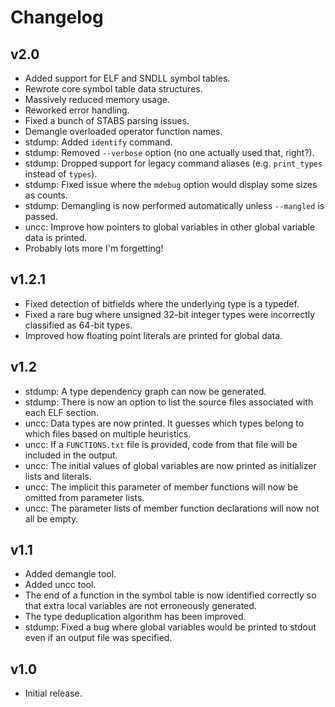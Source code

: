 # Changelog

## v2.0

- Added support for ELF and SNDLL symbol tables.
- Rewrote core symbol table data structures.
- Massively reduced memory usage.
- Reworked error handling.
- Fixed a bunch of STABS parsing issues.
- Demangle overloaded operator function names.
- stdump: Added `identify` command.
- stdump: Removed `--verbose` option (no one actually used that, right?).
- stdump: Dropped support for legacy command aliases (e.g. `print_types` instead of `types`).
- stdump: Fixed issue where the `mdebug` option would display some sizes as counts.
- stdump: Demangling is now performed automatically unless `--mangled` is passed.
- uncc: Improve how pointers to global variables in other global variable data is printed.
- Probably lots more I'm forgetting!

## v1.2.1

- Fixed detection of bitfields where the underlying type is a typedef.
- Fixed a rare bug where unsigned 32-bit integer types were incorrectly classified as 64-bit types.
- Improved how floating point literals are printed for global data.

## v1.2

- stdump: A type dependency graph can now be generated.
- stdump: There is now an option to list the source files associated with each ELF section.
- uncc: Data types are now printed. It guesses which types belong to which files based on multiple heuristics.
- uncc: If a `FUNCTIONS.txt` file is provided, code from that file will be included in the output.
- uncc: The initial values of global variables are now printed as initializer lists and literals.
- uncc: The implicit this parameter of member functions will now be omitted from parameter lists.
- uncc: The parameter lists of member function declarations will now not all be empty.

## v1.1

- Added demangle tool.
- Added uncc tool.
- The end of a function in the symbol table is now identified correctly so that extra local variables are not erroneously generated.
- The type deduplication algorithm has been improved.
- stdump: Fixed a bug where global variables would be printed to stdout even if an output file was specified.

## v1.0

- Initial release.
